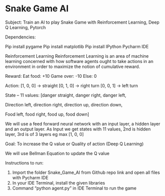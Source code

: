 # Snake Game AI

Subject: Train an AI to play Snake Game with Reinforcement Learning, Deep Q Learning, Pytorch

Dependencies:

Pip install pygame
Pip install matplotlib
Pip install IPython
Pycharm IDE

Reinforcement Learning
Reinforcement Learning is an area of machine learning concerned with how software agents ought to take actions in an environment in order to maximize the notion of cumulative reward.

Reward:
Eat food: +10
Game over: -10
Else: 0

Action:
[1, 0, 0] -> straight
[0, 1, 0] -> right turn
[0, 0, 1] -> left turn

State – 11 values:
[danger straight, danger right, danger left,

Direction left, direction right, direction up, direction down,

Food left, food right, food up, food down]

We will use a feed forward neural network with an input layer, a hidden layer and an output layer.
As Input we get states with 11 values, 2nd is hidden layer, 3rd is of 3 layers eg max [1, 0, 0]

Goal: To increase the Q value or Quality of action (Deep Q Learning)

We will use Bellman Equation to update the Q value

Instructions to run:

1)	Import the folder Snake_Game_AI from Github repo link and open all files with Pycharm IDE
2)	In your IDE Terminal, install the given libraries
3)	Command “python agent.py” in IDE Terminal to run the game

